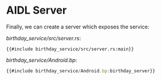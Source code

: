 # AIDL Server

Finally, we can create a server which exposes the service:

*birthday_service/src/server.rs*:

```rust,ignore
{{#include birthday_service/src/server.rs:main}}
```

*birthday_service/Android.bp*:

```javascript
{{#include birthday_service/Android.bp:birthday_server}}
```
